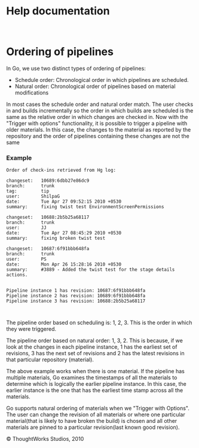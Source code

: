 Help documentation
==================

 

Ordering of pipelines<!-- {.collapsible-heading onclick="toggleCollapse($(this));"} -->
=====================

In Go, we use two distinct types of ordering of pipelines:

-   Schedule order: Chronological order in which pipelines are
    scheduled.
-   Natural order: Chronological order of pipelines based on material
    modifications

In most cases the schedule order and natural order match. The user
checks in and builds incrementally so the order in which builds are
scheduled is the same as the relative order in which changes are checked
in. Now with the "Trigger with options" functionality, it is possible to
trigger a pipeline with older materials. In this case, the changes to
the material as reported by the repository and the order of pipelines
containing these changes are not the same

### Example<!-- {.collapsible-heading onclick="toggleCollapse($(this));"} -->

``` {.code}
Order of check-ins retrieved from Hg log:

changeset:   10689:6dbb27e86dc9
branch:      trunk
tag:         tip
user:        ShilpaG
date:        Tue Apr 27 09:52:15 2010 +0530
summary:     fixing twist test EnvironmentScreenPermissions

changeset:   10688:2b5b25a68117
branch:      trunk
user:        JJ
date:        Tue Apr 27 08:45:29 2010 +0530
summary:     fixing broken twist test

changeset:   10687:6f91bbb648fa
branch:      trunk
user:        PS
date:        Mon Apr 26 15:28:16 2010 +0530
summary:     #3889 - Added the twist test for the stage details actions.


Pipeline instance 1 has revision: 10687:6f91bbb648fa
Pipeline instance 2 has revision: 10689:6f91bbb648fa
Pipeline instance 3 has revision: 10688:2b5b25a68117

    
```

The pipeline order based on scheduling is: 1, 2, 3. This is the order in
which they were triggered.

The pipeline order based on natural order: 1, 3, 2. This is because, if
we look at the changes in each pipeline instance, 1 has the earliest set
of revisions, 3 has the next set of revisions and 2 has the latest
revisions in that particular repository (material).

The above example works when there is one material. If the pipeline has
multiple materials, Go examines the timestamps of all the materials to
determine which is logically the earlier pipeline instance. In this
case, the earlier instance is the one that has the earliest time stamp
across all the materials.

Go supports natural ordering of materials when we "Trigger with
Options". The user can change the revision of all materials or where one
particular material(that is likely to have broken the build) is chosen
and all other materials are pinned to a particular revision(last known
good revision).





© ThoughtWorks Studios, 2010

